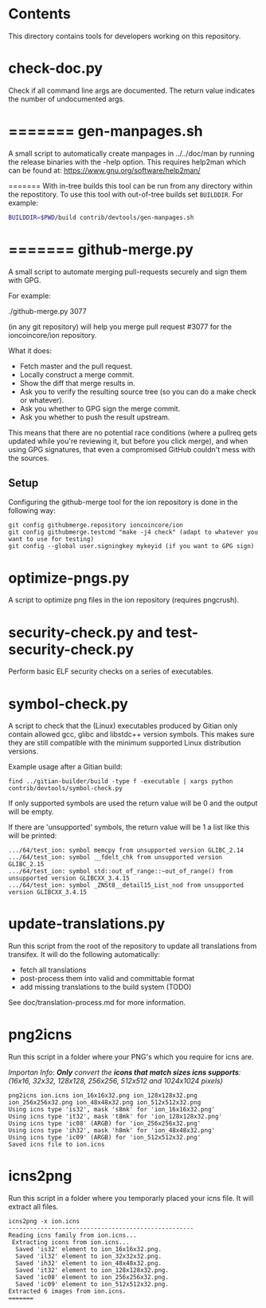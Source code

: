 Contents
===========
This directory contains tools for developers working on this repository.

check-doc.py
============

Check if all command line args are documented. The return value indicates the
number of undocumented args.

=======
gen-manpages.sh
===============

A small script to automatically create manpages in ../../doc/man by running the release binaries with the -help option.
This requires help2man which can be found at: https://www.gnu.org/software/help2man/

=======
With in-tree builds this tool can be run from any directory within the
repostitory. To use this tool with out-of-tree builds set `BUILDDIR`. For
example:

```bash
BUILDDIR=$PWD/build contrib/devtools/gen-manpages.sh
```

=======
github-merge.py
===============

A small script to automate merging pull-requests securely and sign them with GPG.

For example:

  ./github-merge.py 3077

(in any git repository) will help you merge pull request #3077 for the
ioncoincore/ion repository.

What it does:
* Fetch master and the pull request.
* Locally construct a merge commit.
* Show the diff that merge results in.
* Ask you to verify the resulting source tree (so you can do a make
check or whatever).
* Ask you whether to GPG sign the merge commit.
* Ask you whether to push the result upstream.

This means that there are no potential race conditions (where a
pullreq gets updated while you're reviewing it, but before you click
merge), and when using GPG signatures, that even a compromised GitHub
couldn't mess with the sources.

Setup
---------
Configuring the github-merge tool for the ion repository is done in the following way:

    git config githubmerge.repository ioncoincore/ion
    git config githubmerge.testcmd "make -j4 check" (adapt to whatever you want to use for testing)
    git config --global user.signingkey mykeyid (if you want to GPG sign)

optimize-pngs.py
================

A script to optimize png files in the ion
repository (requires pngcrush).

security-check.py and test-security-check.py
============================================

Perform basic ELF security checks on a series of executables.

symbol-check.py
===============

A script to check that the (Linux) executables produced by Gitian only contain
allowed gcc, glibc and libstdc++ version symbols. This makes sure they are
still compatible with the minimum supported Linux distribution versions.

Example usage after a Gitian build:

    find ../gitian-builder/build -type f -executable | xargs python contrib/devtools/symbol-check.py 

If only supported symbols are used the return value will be 0 and the output will be empty.

If there are 'unsupported' symbols, the return value will be 1 a list like this will be printed:

    .../64/test_ion: symbol memcpy from unsupported version GLIBC_2.14
    .../64/test_ion: symbol __fdelt_chk from unsupported version GLIBC_2.15
    .../64/test_ion: symbol std::out_of_range::~out_of_range() from unsupported version GLIBCXX_3.4.15
    .../64/test_ion: symbol _ZNSt8__detail15_List_nod from unsupported version GLIBCXX_3.4.15

update-translations.py
======================

Run this script from the root of the repository to update all translations from transifex.
It will do the following automatically:

- fetch all translations
- post-process them into valid and committable format
- add missing translations to the build system (TODO)

See doc/translation-process.md for more information.

png2icns
========

Run this script in a folder where your PNG's which you require for icns are.

_Importan Info_: _**Only** convert the **icons that match sizes icns supports**: (16x16, 32x32, 128x128, 256x256, 512x512 and 1024x1024 pixels)_


```
png2icns ion.icns ion_16x16x32.png ion_128x128x32.png ion_256x256x32.png ion_48x48x32.png ion_512x512x32.png
Using icns type 'is32', mask 's8mk' for 'ion_16x16x32.png'
Using icns type 'it32', mask 't8mk' for 'ion_128x128x32.png'
Using icns type 'ic08' (ARGB) for 'ion_256x256x32.png'
Using icns type 'ih32', mask 'h8mk' for 'ion_48x48x32.png'
Using icns type 'ic09' (ARGB) for 'ion_512x512x32.png'
Saved icns file to ion.icns
```

icns2png
========

Run this script in a folder where you temporarly placed your icns file. It will extract all files.


```
icns2png -x ion.icns
----------------------------------------------------
Reading icns family from ion.icns...
 Extracting icons from ion.icns...
  Saved 'is32' element to ion_16x16x32.png.
  Saved 'il32' element to ion_32x32x32.png.
  Saved 'ih32' element to ion_48x48x32.png.
  Saved 'it32' element to ion_128x128x32.png.
  Saved 'ic08' element to ion_256x256x32.png.
  Saved 'ic09' element to ion_512x512x32.png.
Extracted 6 images from ion.icns.
=======
```
